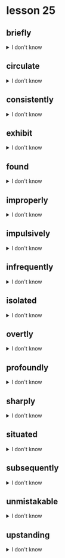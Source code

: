 # lesson 25

## briefly
<details>
<summary>I don't know</summary>

+ adj. &nbsp; &nbsp; brief

+    n. &nbsp; &nbsp; brevity

+ adv. &nbsp; &nbsp; short, usually in time

+ syn. &nbsp; &nbsp; concisely

</details>

## circulate
<details>
<summary>I don't know</summary>

+ adj. &nbsp; &nbsp; circulatory

+    n. &nbsp; &nbsp; circulation

+    v. &nbsp; &nbsp; to cause to move along a fixed path; move freely

+ syn. &nbsp; &nbsp; distribute

</details>

## consistently
<details>
<summary>I don't know</summary>

+ adj. &nbsp; &nbsp; consistent

+    v. &nbsp; &nbsp; consist

+    n. &nbsp; &nbsp; consistency

+ adv. &nbsp; &nbsp; without changing; keeping the same principles, ideas, or quality

+ syn. &nbsp; &nbsp; dependably

</details>

## exhibit
<details>
<summary>I don't know</summary>

+    n. &nbsp; &nbsp; exhibitor

+    v. &nbsp; &nbsp; to show or demonstrate

+ syn. &nbsp; &nbsp; display

</details>

## found
<details>
<summary>I don't know</summary>

+    n. &nbsp; &nbsp; founder

+    v. &nbsp; &nbsp; to establish; start up; *a philanthropic organization

+ syn. &nbsp; &nbsp; establish

</details>

## improperly
<details>
<summary>I don't know</summary>

+ adj. &nbsp; &nbsp; improper

+    n. &nbsp; &nbsp; impropriety

+ adv. &nbsp; &nbsp; not following established rules; not desirable

+ syn. &nbsp; &nbsp; inappropriately

</details>

## impulsively
<details>
<summary>I don't know</summary>

+ adj. &nbsp; &nbsp; impulsive

+    n. &nbsp; &nbsp; impulsiveness

+ adv. &nbsp; &nbsp; acting without thinking

+ syn. &nbsp; &nbsp; capriciously

</details>

## infrequently
<details>
<summary>I don't know</summary>

+ adj. &nbsp; &nbsp; almost never

+    n. &nbsp; &nbsp; infrequency

+ syn. &nbsp; &nbsp; rarely

</details>

## isolated
<details>
<summary>I don't know</summary>

+    v. &nbsp; &nbsp; isolate

+    n. &nbsp; &nbsp; isolation

+ adj. &nbsp; &nbsp; to keep separated from others

+ syn. &nbsp; &nbsp; secluded

</details>

## overtly
<details>
<summary>I don't know</summary>

+ adj. &nbsp; &nbsp; overt

+ adv. &nbsp; &nbsp; in a way clearly seen; not done secretly

+ syn. &nbsp; &nbsp; openly

</details>

## profoundly
<details>
<summary>I don't know</summary>

+ adj. &nbsp; &nbsp; profound

+    n. &nbsp; &nbsp; profundity

+ adv. &nbsp; &nbsp; in a deep way; showing deep knowledge of a subject

+ syn. &nbsp; &nbsp; significantly

</details>

## sharply
<details>
<summary>I don't know</summary>

+ adj. &nbsp; &nbsp; sharp

+    v. &nbsp; &nbsp; sharpen

+    n. &nbsp; &nbsp; sharpness

+ adv. &nbsp; &nbsp; showing sensitivity or quick thinking; showing a quick change in direction

+ syn. &nbsp; &nbsp; quickly

</details>

## situated
<details>
<summary>I don't know</summary>

+    n. &nbsp; &nbsp; situation*

+    v. &nbsp; &nbsp; situate

+ adj. &nbsp; &nbsp; being found in a certain place*a current condition

+ syn. &nbsp; &nbsp; located

</details>

## subsequently
<details>
<summary>I don't know</summary>

+ adj. &nbsp; &nbsp; subsequent

+ adv. &nbsp; &nbsp; following; coming after something

+ syn. &nbsp; &nbsp; afterward

</details>

## unmistakable
<details>
<summary>I don't know</summary>

+ adj. &nbsp; &nbsp; clearly able to be determined

+ syn. &nbsp; &nbsp; indisputable

</details>

## upstanding
<details>
<summary>I don't know</summary>

+    n. &nbsp; &nbsp; upstandingness

+ adj. &nbsp; &nbsp; marked by integrity; good, honest

+ syn. &nbsp; &nbsp; moral

</details>
